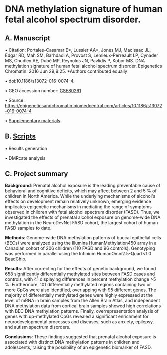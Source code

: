 # DNA methylation signature of human fetal alcohol spectrum disorder.

## A. Manuscript
  • Citation: Portales-Casamar E*, Lussier AA*, Jones MJ, MacIsaac JL, Edgar RD, Mah SM, Barhdadi A, Provost S, Lemieux-Perreault LP, Cynader MS, Chudley AE, Dubé MP, Reynolds JN, Pavlidis P, Kobor MS. DNA methylation signature of human fetal
alcohol spectrum disorder. Epigenetics Chromatin. 2016 Jun 29;9:25. *Authors contributed equally

  • doi:10.1186/s13072-016-0074-4. 

  • GEO accession number: [GSE80261](https://www.ncbi.nlm.nih.gov/geo/query/acc.cgi?acc=GSE80261)
  
  • Source: https://epigeneticsandchromatin.biomedcentral.com/articles/10.1186/s13072-016-0074-4
  
  • [Supplementary materials](/DNAm_signature_FASD/Supplementary_materials)
  
  
## B. [Scripts](/DNAm_signature_FASD/Scripts)
  • Results generation
  
  • DMRcate analysis

## C. Project summary
**Background**: Prenatal alcohol exposure is the leading preventable cause of behavioral and cognitive deficits, which may affect between 2 and 5 % of children in North America. While the underlying mechanisms of alcohol's effects on development remain relatively unknown, emerging evidence implicates epigenetic mechanisms in mediating the range of symptoms observed in children with fetal alcohol spectrum disorder (FASD). Thus, we investigated the effects of prenatal alcohol exposure on genome-wide DNA methylation in the NeuroDevNet FASD cohort, the largest cohort of human FASD samples to date.

**Methods**: Genome-wide DNA methylation patterns of buccal epithelial cells (BECs) were analyzed using the Illumina HumanMethylation450 array in a Canadian cohort of 206 children (110 FASD and 96 controls). Genotyping was performed in parallel using the Infinium HumanOmni2.5-Quad v1.0 BeadChip.

**Results**: After correcting for the effects of genetic background, we found 658 significantly differentially methylated sites between FASD cases and controls, with 41 displaying differences in percent methylation change >5 %. Furthermore, 101 differentially methylated regions containing two or more CpGs were also identified, overlapping with 95 different genes. The majority of differentially methylated genes were highly expressed at the level of mRNA in brain samples from the Allen Brain Atlas, and independent DNA methylation data from cortical brain samples showed high correlations with BEC DNA methylation patterns. Finally, overrepresentation analysis of genes with up-methylated CpGs revealed a significant enrichment for neurodevelopmental processes and diseases, such as anxiety, epilepsy, and autism spectrum disorders.

**Conclusions**: These findings suggested that prenatal alcohol exposure is associated with distinct DNA methylation patterns in children and adolescents, raising the possibility of an epigenetic biomarker of FASD.
